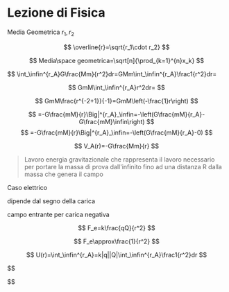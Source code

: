 # Lezione di Fisica

Media Geometrica $r_1,r_2$


$$
\overline{r}=\sqrt{r_1\cdot r_2}
$$

$$
Media\space geometrica=\sqrt[n]{\prod_{k=1}^{n}x_k}
$$


$$
\int_\infin^{r_A}G\frac{Mm}{r^2}dr=GMm\int_\infin^{r_A}\frac1{r^2}dr=

$$
GmM\int_\infin^{r_A}r^2dr=
$$

$$
GmM\frac{r^{-2+1}}{-1}=GmM\left(-\frac{1}r\right)
$$


$$
=-G\frac{mM}{r}\Big|^{r_A}_\infin=-\left(G\frac{mM}{r_A}-G\frac{mM}\infin\right)
$$
$$
=-G\frac{mM}{r}\Big|^{r_A}_\infin=-\left(G\frac{mM}{r_A}-0)
$$


$$
V_A(r)=-G\frac{Mm}{r}
$$
> Lavoro energia gravitazionale che rappresenta il lavoro necessario per portare la massa di prova dall'infinito fino ad una distanza R dalla massa che genera il campo

Caso elettrico

dipende dal segno della carica

campo entrante per carica negativa


$$
F_e=k\frac{qQ}{r^2}
$$



$$
F_e\approx\frac{1}{r^2}
$$


$$
U(r)=\int_\infin^{r_A}=k|q||Q|\int_\infin^{r_A}\frac1{r^2}dr
$$

$$

$$
<!--stackedit_data:
eyJoaXN0b3J5IjpbMTY5MjE0MDQ5MCw5MjA3MjMwNTksMTczND
U3MjAyOCwxOTg3NTI2NjI4LC0xMTQ0NTY3ODIzXX0=
-->